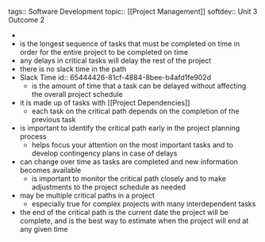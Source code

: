 tags:: Software Development
topic:: [[Project Management]]
softdev:: Unit 3 Outcome 2

-
- is the longest sequence of tasks that must be completed on time in order for the entire project to be completed on time
- any delays in critical tasks will delay the rest of the project
- there is no slack time in the path
- Slack Time
  id:: 65444426-81cf-4884-8bee-b4afd1fe902d
	- is the amount of time that a task can be delayed without affecting the overall project schedule
- it is made up of tasks with [[Project Dependencies]]
	- each task on the critical path depends on the completion of the previous task
- is important to identify the critical path early in the project planning process
	- helps focus your attention on the most important tasks and to develop contingency plans in case of delays
- can change over time as tasks are completed and new information becomes available
	- is important to monitor the critical path closely and to make adjustments to the project schedule as needed
- may be multiple critical paths in a project
	- especially true for complex projects with many interdependent tasks
- the end of the critical path is the current date the project will be complete, and is the best way to estimate when the project will end at any given time